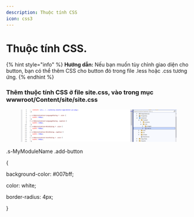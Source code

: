 ```yaml
---
description: Thuộc tính CSS
icon: css3
---
```


# Thuộc tính CSS.

{% hint style="info" %}
**Hướng dẫn:** Nếu bạn muốn tùy chỉnh giao diện cho button, bạn có thể thêm CSS cho button đó trong file .less hoặc .css tương ứng.
{% endhint %}

### Thêm thuộc tính CSS ở file site.css, vào trong mục wwwroot/Content/site/site.css

<figure><img src="../../.gitbook/assets/image (2).png" alt=""><figcaption></figcaption></figure>

.s-MyModuleName .add-button&#x20;

{

&#x20;        background-color: #007bff;

&#x20;        color: white;

&#x20;        border-radius: 4px;

}
